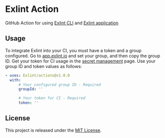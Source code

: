 # Exlint Action

GitHub Action for using [Exlint CLI][exlint-cli-repo-url] and [Exlint application][exlint-app-url]

## Usage

To integrate Exlint into your CI, you must have a token and a group configured.
Go to [app.exlint.io][exlint-app-url] and set your group, and then copy the group ID.
Get your token for CI usage in the [secret management][secret-management-url] page.
Use your group ID and token values as follows:

```yaml
- uses: Exlint/actions@v1.0.0
  with:
      # Your configured group ID - Required
      groupId: ''

      # Your token for CI - Required
      token: ''
```

## License

This project is released under the [MIT License][license-url].

<!-- Links: -->

[exlint-cli-repo-url]: https://github.com/Exlint/cli#readme
[exlint-app-url]: https://app.exlint.io
[secret-management-url]: https://app.exlint.io/account-settings/secret-management
[license-url]: https://github.com/Exlint/actions/blob/main/LICENSE
